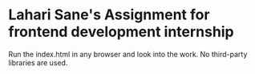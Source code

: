 # Lahari Sane's Assignment for frontend development internship

Run the index.html in any browser and look into the work. No third-party libraries are used.

